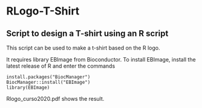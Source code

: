 # RLogo-T-Shirt
## Script to design a T-shirt using an R script
This script can be used to make a t-shirt based on the R logo. 

It requires library EBImage from Bioconductor.
To install EBImage, install the latest release of R and enter the commands
``` 
install.packages("BiocManager") 
BiocManager::install("EBImage")
library(EBImage)    
```
Rlogo_curso2020.pdf shows the result.

